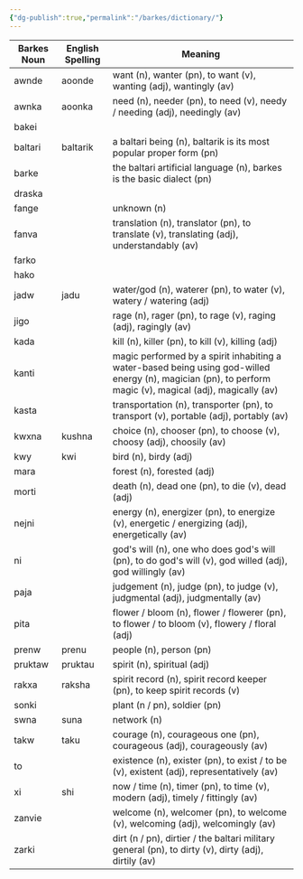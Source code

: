 ```yaml
---
{"dg-publish":true,"permalink":"/barkes/dictionary/"}
---
```


| Barkes Noun | English Spelling | Meaning                                                                                                                                                    |
| ----------- | ---------------- | ---------------------------------------------------------------------------------------------------------------------------------------------------------- |
| awnde       | aoonde           | want (n), wanter (pn), to want (v), wanting (adj), wantingly (av)                                                                                          |
| awnka       | aoonka           | need (n), needer (pn), to need (v), needy / needing (adj), needingly (av)                                                                                  |
| bakei       |                  |                                                                                                                                                            |
| baltari     | baltarik         | a baltari being (n), baltarik is its most popular proper form (pn)                                                                                         |
| barke       |                  | the baltari artificial language (n), barkes is the basic dialect (pn)                                                                                      |
| draska      |                  |                                                                                                                                                            |
| fange       |                  | unknown (n)                                                                                                                                                |
| fanva       |                  | translation (n), translator (pn), to translate (v), translating (adj), understandably (av)                                                                 |
| farko       |                  |                                                                                                                                                            |
| hako        |                  |                                                                                                                                                            |
| jadw        | jadu             | water/god (n), waterer (pn), to water (v), watery / watering (adj)                                                                                         |
| jigo        |                  | rage (n), rager (pn), to rage (v), raging (adj), ragingly (av)                                                                                             |
| kada        |                  | kill (n), killer (pn), to kill (v), killing (adj)                                                                                                          |
| kanti       |                  | magic performed by a spirit inhabiting a water-based being using god-willed energy (n), magician (pn), to perform magic (v), magical (adj), magically (av) |
| kasta       |                  | transportation (n), transporter (pn), to transport (v), portable (adj), portably (av)                                                                      |
| kwxna       | kushna           | choice (n), chooser (pn), to choose (v), choosy (adj), choosily (av)                                                                                       |
| kwy         | kwi              | bird (n), birdy (adj)                                                                                                                                      |
| mara        |                  | forest (n), forested (adj)                                                                                                                                 |
| morti       |                  | death (n), dead one (pn), to die (v), dead (adj)                                                                                                           |
| nejni       |                  | energy (n), energizer (pn), to energize (v), energetic / energizing (adj), energetically (av)                                                              |
| ni          |                  | god's will (n), one who does god's will (pn), to do god's will (v), god willed (adj), god willingly (av)                                                   |
| paja        |                  | judgement (n), judge (pn), to judge (v), judgmental (adj), judgmentally (av)                                                                               |
| pita        |                  | flower / bloom (n), flower / flowerer (pn), to flower / to bloom (v), flowery / floral (adj)                                                               |
| prenw       | prenu            | people (n), person (pn)                                                                                                                                    |
| pruktaw     | pruktau          | spirit (n), spiritual (adj)                                                                                                                                |
| rakxa       | raksha           | spirit record (n), spirit record keeper (pn), to keep spirit records (v)                                                                                   |
| sonki       |                  | plant (n / pn), soldier (pn)                                                                                                                               |
| swna        | suna             | network (n)                                                                                                                                                |
| takw        | taku             | courage (n), courageous one (pn), courageous (adj), courageously (av)                                                                                      |
| to          |                  | existence (n), exister (pn), to exist / to be (v), existent (adj), representatively (av)                                                                   |
| xi          | shi              | now / time (n), timer (pn), to time (v), modern (adj), timely / fittingly (av)                                                                             |
| zanvie      |                  | welcome (n), welcomer (pn), to welcome (v), welcoming (adj), welcomingly (av)                                                                              |
| zarki       |                  | dirt (n / pn), dirtier / the baltari military general (pn), to dirty (v), dirty (adj), dirtily (av)                                                        |

